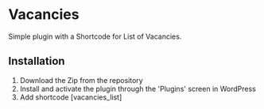 # Vacancies
Simple plugin with a Shortcode for List of Vacancies.

## Installation

1. Download the Zip from the repository
1. Install and activate the plugin through the 'Plugins' screen in WordPress
1. Add shortcode [vacancies_list]
